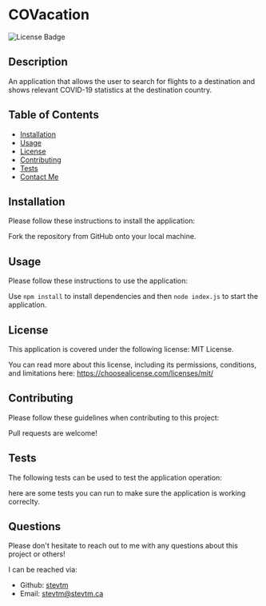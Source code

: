 # COVacation

  <img
  src="https://img.shields.io/badge/license-MIT-green"
  alt="License Badge"
  />

  ## Description
  An application that allows the user to search for flights to a destination and shows relevant COVID-19 statistics at the destination country.

  ## Table of Contents 
  - [Installation](#installation)
  - [Usage](#usage)
  - [License](#license)
  - [Contributing](#contributing)
  - [Tests](#tests)
  - [Contact Me](#contact-me)

  ## Installation
  Please follow these instructions to install the application: 

  Fork the repository from GitHub onto your local machine.

  ## Usage 
  Please follow these instructions to use the application: 

  Use `npm install` to install dependencies and then `node index.js` to start the application. 

  ## License
  This application is covered under the following license: MIT License.

  You can read more about this license, including its permissions, conditions, and limitations here: https://choosealicense.com/licenses/mit/

  ## Contributing 
  Please follow these guidelines when contributing to this project: 

  Pull requests are welcome!

  ## Tests 
  The following tests can be used to test the application operation: 

  here are some tests you can run to make sure the application is working correclty.

  ## Questions
  Please don't hesitate to reach out to me with any questions about this project or others! 

  I can be reached via: 
  - Github: [stevtm](https://github.com/stevtm)
  - Email: stevtm@stevtm.ca
